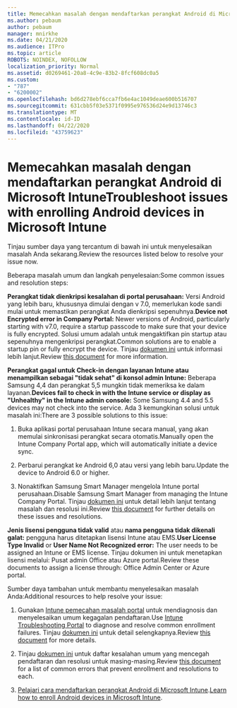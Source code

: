 ```yaml
---
title: Memecahkan masalah dengan mendaftarkan perangkat Android di Microsoft Intune
ms.author: pebaum
author: pebaum
manager: mnirkhe
ms.date: 04/21/2020
ms.audience: ITPro
ms.topic: article
ROBOTS: NOINDEX, NOFOLLOW
localization_priority: Normal
ms.assetid: d0269461-20a8-4c9e-83b2-8fcf608dc0a5
ms.custom:
- "787"
- "6200002"
ms.openlocfilehash: bd6d278ebf6cca7fb6e4ac1049deae600b516707
ms.sourcegitcommit: 631cbb5f03e5371f0995e976536d24e9d13746c3
ms.translationtype: MT
ms.contentlocale: id-ID
ms.lasthandoff: 04/22/2020
ms.locfileid: "43759623"
---
```

# <a name="troubleshoot-issues-with-enrolling-android-devices-in-microsoft-intune"></a><span data-ttu-id="16b7e-102">Memecahkan masalah dengan mendaftarkan perangkat Android di Microsoft Intune</span><span class="sxs-lookup"><span data-stu-id="16b7e-102">Troubleshoot issues with enrolling Android devices in Microsoft Intune</span></span>

<span data-ttu-id="16b7e-103">Tinjau sumber daya yang tercantum di bawah ini untuk menyelesaikan masalah Anda sekarang.</span><span class="sxs-lookup"><span data-stu-id="16b7e-103">Review the resources listed below to resolve your issue now.</span></span>
  
<span data-ttu-id="16b7e-104">Beberapa masalah umum dan langkah penyelesaian:</span><span class="sxs-lookup"><span data-stu-id="16b7e-104">Some common issues and resolution steps:</span></span>
  
 <span data-ttu-id="16b7e-105">**Perangkat tidak dienkripsi kesalahan di portal perusahaan:** Versi Android yang lebih baru, khususnya dimulai dengan v 7.0, memerlukan kode sandi mulai untuk memastikan perangkat Anda dienkripsi sepenuhnya.</span><span class="sxs-lookup"><span data-stu-id="16b7e-105">**Device not Encrypted error in Company Portal:** Newer versions of Android, particularly starting with v7.0, require a startup passcode to make sure that your device is fully encrypted.</span></span> <span data-ttu-id="16b7e-106">Solusi umum adalah untuk mengaktifkan pin startup atau sepenuhnya mengenkripsi perangkat.</span><span class="sxs-lookup"><span data-stu-id="16b7e-106">Common solutions are to enable a startup pin or fully encrypt the device.</span></span> <span data-ttu-id="16b7e-107">Tinjau [dokumen ini](https://docs.microsoft.com/intune-user-help/your-device-appears-encrypted-but-cp-says-otherwise-android) untuk informasi lebih lanjut.</span><span class="sxs-lookup"><span data-stu-id="16b7e-107">Review [this document](https://docs.microsoft.com/intune-user-help/your-device-appears-encrypted-but-cp-says-otherwise-android) for more information.</span></span>
  
 <span data-ttu-id="16b7e-108">**Perangkat gagal untuk Check-in dengan layanan Intune atau menampilkan sebagai "tidak sehat" di konsol admin Intune:** Beberapa Samsung 4,4 dan perangkat 5,5 mungkin tidak memeriksa ke dalam layanan.</span><span class="sxs-lookup"><span data-stu-id="16b7e-108">**Devices fail to check in with the Intune service or display as "Unhealthy" in the Intune admin console:** Some Samsung 4.4 and 5.5 devices may not check into the service.</span></span> <span data-ttu-id="16b7e-109">Ada 3 kemungkinan solusi untuk masalah ini:</span><span class="sxs-lookup"><span data-stu-id="16b7e-109">There are 3 possible solutions to this issue:</span></span>
  
1. <span data-ttu-id="16b7e-110">Buka aplikasi portal perusahaan Intune secara manual, yang akan memulai sinkronisasi perangkat secara otomatis.</span><span class="sxs-lookup"><span data-stu-id="16b7e-110">Manually open the Intune Company Portal app, which will automatically initiate a device sync.</span></span>

2. <span data-ttu-id="16b7e-111">Perbarui perangkat ke Android 6,0 atau versi yang lebih baru.</span><span class="sxs-lookup"><span data-stu-id="16b7e-111">Update the device to Android 6.0 or higher.</span></span>

3. <span data-ttu-id="16b7e-112">Nonaktifkan Samsung Smart Manager mengelola Intune portal perusahaan.</span><span class="sxs-lookup"><span data-stu-id="16b7e-112">Disable Samsung Smart Manager from managing the Intune Company Portal.</span></span> <span data-ttu-id="16b7e-113">Tinjau [dokumen ini](https://docs.microsoft.com/intune-classic/troubleshoot/troubleshoot-device-enrollment-in-intune#devices-fail-to-check-in-with-the-intune-service-and-display-as-unhealthy-in-the-intune-admin-console) untuk detail lebih lanjut tentang masalah dan resolusi ini.</span><span class="sxs-lookup"><span data-stu-id="16b7e-113">Review [this document](https://docs.microsoft.com/intune-classic/troubleshoot/troubleshoot-device-enrollment-in-intune#devices-fail-to-check-in-with-the-intune-service-and-display-as-unhealthy-in-the-intune-admin-console) for further details on these issues and resolutions.</span></span>

 <span data-ttu-id="16b7e-114">**Jenis lisensi pengguna tidak valid** atau **nama pengguna tidak dikenali galat:** pengguna harus ditetapkan lisensi Intune atau EMS.</span><span class="sxs-lookup"><span data-stu-id="16b7e-114">**User License Type Invalid** or **User Name Not Recognized error:** The user needs to be assigned an Intune or EMS license.</span></span> <span data-ttu-id="16b7e-115">Tinjau dokumen ini untuk menetapkan lisensi melalui: Pusat admin Office atau Azure portal.</span><span class="sxs-lookup"><span data-stu-id="16b7e-115">Review these documents to assign a license through: Office Admin Center or Azure portal.</span></span>
  
<span data-ttu-id="16b7e-116">Sumber daya tambahan untuk membantu menyelesaikan masalah Anda:</span><span class="sxs-lookup"><span data-stu-id="16b7e-116">Additional resources to help resolve your issue:</span></span>
  
1. <span data-ttu-id="16b7e-117">Gunakan [Intune pemecahan masalah portal](https://devicemanagement.microsoft.com/#blade/Microsoft_Intune_DeviceSettings/TroubleshootBlade) untuk mendiagnosis dan menyelesaikan umum kegagalan pendaftaran.</span><span class="sxs-lookup"><span data-stu-id="16b7e-117">Use [Intune Troubleshooting Portal](https://devicemanagement.microsoft.com/#blade/Microsoft_Intune_DeviceSettings/TroubleshootBlade) to diagnose and resolve common enrollment failures.</span></span> <span data-ttu-id="16b7e-118">Tinjau [dokumen ini](https://docs.microsoft.com/intune/help-desk-operators) untuk detail selengkapnya.</span><span class="sxs-lookup"><span data-stu-id="16b7e-118">Review [this document](https://docs.microsoft.com/intune/help-desk-operators) for more details.</span></span>

2. <span data-ttu-id="16b7e-119">Tinjau [dokumen ini](https://docs.microsoft.com/intune-classic/Troubleshoot/troubleshoot-device-enrollment-in-intune) untuk daftar kesalahan umum yang mencegah pendaftaran dan resolusi untuk masing-masing.</span><span class="sxs-lookup"><span data-stu-id="16b7e-119">Review [this document](https://docs.microsoft.com/intune-classic/Troubleshoot/troubleshoot-device-enrollment-in-intune) for a list of common errors that prevent enrollment and resolutions to each.</span></span>

3. <span data-ttu-id="16b7e-120">[Pelajari cara mendaftarkan perangkat Android di Microsoft Intune](https://docs.microsoft.com/intune/android-enroll).</span><span class="sxs-lookup"><span data-stu-id="16b7e-120">[Learn how to enroll Android devices in Microsoft Intune](https://docs.microsoft.com/intune/android-enroll).</span></span>
